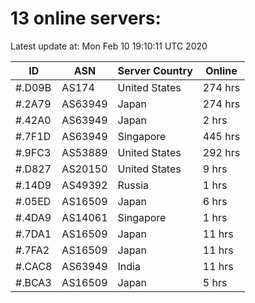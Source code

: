 # 13 online servers:

Latest update at: Mon Feb 10 19:10:11 UTC 2020

| ID | ASN | Server Country | Online |
| -- | --- | -------------- | ------ |
| #.D09B | AS174 | United States | 274 hrs |
| #.2A79 | AS63949 | Japan | 274 hrs |
| #.42A0 | AS63949 | Japan | 2 hrs |
| #.7F1D | AS63949 | Singapore | 445 hrs |
| #.9FC3 | AS53889 | United States | 292 hrs |
| #.D827 | AS20150 | United States | 9 hrs |
| #.14D9 | AS49392 | Russia | 1 hrs |
| #.05ED | AS16509 | Japan | 6 hrs |
| #.4DA9 | AS14061 | Singapore | 1 hrs |
| #.7DA1 | AS16509 | Japan | 11 hrs |
| #.7FA2 | AS16509 | Japan | 11 hrs |
| #.CAC8 | AS63949 | India | 11 hrs |
| #.BCA3 | AS16509 | Japan | 5 hrs |

